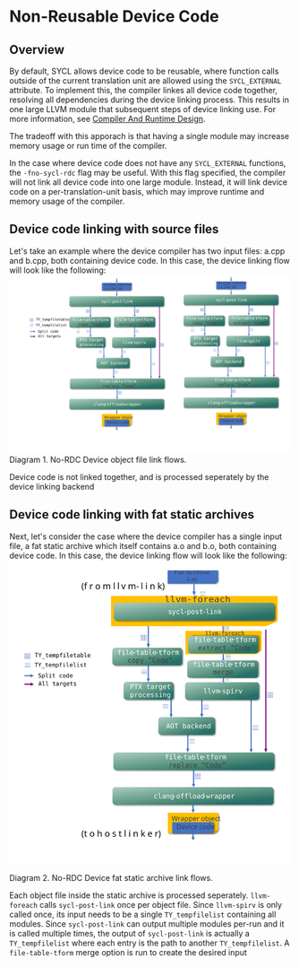 # Non-Reusable Device Code

## Overview
By default, SYCL allows device code to be reusable, where function calls outside
of the current translation unit are allowed using the `SYCL_EXTERNAL` attribute.
To implement this, the compiler linkes all device code together, resolving all
dependencies during the device linking process. This results in one large LLVM
module that subsequent steps of device linking use. For more information,
see [Compiler And Runtime Design](https://github.com/intel/llvm/blob/sycl/sycl/doc/design/CompilerAndRuntimeDesign.md).

The tradeoff with this apporach is that having a single module may increase
memory usage or run time of the compiler.

In the case where device code does not have any `SYCL_EXTERNAL` functions,
the `-fno-sycl-rdc` flag may be useful. With this flag specified, the compiler
will not link all device code into one large module. Instead, it will link
device code on a per-translation-unit basis,
which may improve runtime and memory usage of the compiler.

## Device code linking with source files
Let's take an example where the device compiler has two input files:
a.cpp and b.cpp, both containing device code. In this case,
the device linking flow will look like the following:
![No-RDC Device object file link flows](images/NoRDCFatObject.svg)
Diagram 1. No-RDC Device object file link flows.

Device code is not linked together,
and is processed seperately by the device linking backend

## Device code linking with fat static archives
Next, let's consider the case where the device compiler has a single input file,
a fat static archive which itself contains a.o and b.o,
both containing device code.
In this case, the device linking flow will look like the following:
![No-RDC Device fat static archive link flows](images/NoRDCFatArchive.svg)

Diagram 2. No-RDC Device fat static archive link flows.

Each object file inside the static archive is processed seperately.
`llvm-foreach` calls `sycl-post-link` once per object file. Since `llvm-spirv`
is only called once, its input needs to be a single `TY_tempfilelist` containing
all modules. Since `sycl-post-link` can output multiple modules per-run and
it is called multiple times, the output of `sycl-post-link` is actually a
`TY_tempfilelist` where each entry is the path to another `TY_tempfilelist`.
A `file-table-tform` merge option is run to create the desired input
